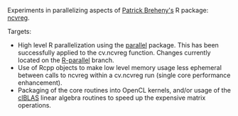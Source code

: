 Experiments in parallelizing aspects of [Patrick Breheny's](https://github.com/pbreheny) R package: [ncvreg](https://github.com/pbreheny/ncvreg).


Targets:
* High level R parallelization using the [parallel](https://stat.ethz.ch/R-manual/R-devel/library/parallel/doc/parallel.pdf) package. This has been successfully applied to the cv.ncvreg function. Changes currently located on the [R-parallel](https://github.com/grantbrown/ncvreg/tree/R-parallel) branch. 
* Use of Rcpp objects to make low level memory usage less ephemeral between calls to ncvreg within a cv.ncvreg run (single core performance enhancement).  
* Packaging of the core routines into OpenCL kernels, and/or usage of the [clBLAS](https://github.com/clMathLibraries/clBLAS) linear algebra routines to speed up the expensive matrix operations.  
